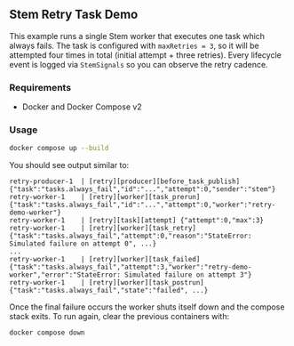 ## Stem Retry Task Demo

This example runs a single Stem worker that executes one task which always
fails. The task is configured with `maxRetries = 3`, so it will be attempted
four times in total (initial attempt + three retries). Every lifecycle event is
logged via `StemSignals` so you can observe the retry cadence.

### Requirements

- Docker and Docker Compose v2

### Usage

```bash
docker compose up --build
```

You should see output similar to:

```
retry-producer-1  | [retry][producer][before_task_publish] {"task":"tasks.always_fail","id":"...","attempt":0,"sender":"stem"}
retry-worker-1    | [retry][worker][task_prerun] {"task":"tasks.always_fail","id":"...","attempt":0,"worker":"retry-demo-worker"}
retry-worker-1    | [retry][task][attempt] {"attempt":0,"max":3}
retry-worker-1    | [retry][worker][task_retry] {"task":"tasks.always_fail","attempt":0,"reason":"StateError: Simulated failure on attempt 0", ...}
...
retry-worker-1    | [retry][worker][task_failed] {"task":"tasks.always_fail","attempt":3,"worker":"retry-demo-worker","error":"StateError: Simulated failure on attempt 3"}
retry-worker-1    | [retry][worker][task_postrun] {"task":"tasks.always_fail","state":"failed", ...}
```

Once the final failure occurs the worker shuts itself down and the compose
stack exits. To run again, clear the previous containers with:

```bash
docker compose down
```
